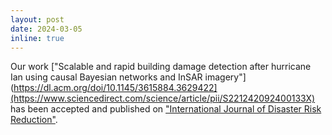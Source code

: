 ```yaml
---
layout: post
date: 2024-03-05
inline: true
---
```


Our work ["Scalable and rapid building damage detection after hurricane Ian using causal Bayesian networks and InSAR imagery"](https://dl.acm.org/doi/10.1145/3615884.3629422](https://www.sciencedirect.com/science/article/pii/S221242092400133X) has been accepted and published on ["International Journal of Disaster Risk Reduction"](https://www.sciencedirect.com/journal/international-journal-of-disaster-risk-reduction).
